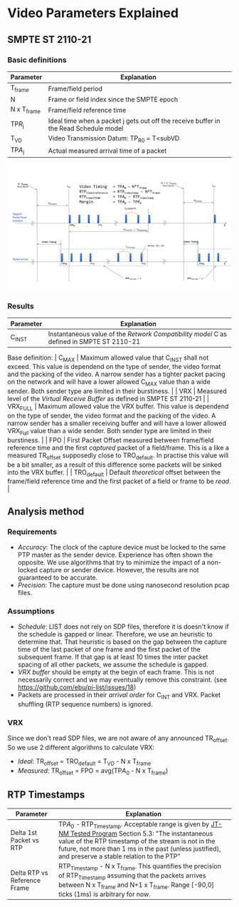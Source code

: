 # Video Parameters Explained

## SMPTE ST 2110-21

### Basic definitions

| Parameter | Explanation |
| ------ | ------ |
| T<sub>frame</sub> | Frame/field period |
| N | Frame or field index since the SMPTE epoch |
| N x T<sub>frame</sub> | Frame/field reference time |
| TP<i>R</i><sub>j</sub> | Ideal time when a packet j gets out off the receive buffer in the Read Schedule model |
| T<sub>VD</sub> |  Video Transmission Datum: TP<sub>R</sub><sub>0</sub> = T<subVD</sub> |
| TP<i>A</i><sub>j</sub> | Actual measured arrival time of a packet |

![Packet Arrival](video_timings.png)

### Results

| Parameter | Explanation |
| ------ | ------ |
| C<sub>INST</sub>  | Instantaneous value of the *Retwork Compatibility model* C as defined in SMPTE ST 2110-21 |
Base definition:
| C<sub>MAX</sub> | Maximum allowed value that C<sub>INST</sub> shall not exceed. This value is dependend on the type of sender, the video format and the packing of the video. A narrow sender has a tighter packet pacing on the network and will have a lower allowed C<sub>MAX</sub> value than a wide sender. Both sender type are limited in their burstiness. |
| VRX | Measured level of the *Virtual Receive Buffer* as defined in SMPTE ST 2110-21 |
| VRX<sub>FULL</sub> | Maximum allowed value the VRX buffer. This value is dependend on the type of sender, the video format and the packing of the video. A narrow sender has a smaller receiving buffer and will have a lower allowed VRX<sub>Full</sub> value than a wide sender. Both sender type are limited in their burstiness. |
| FPO | First Packet Offset measured between frame/field reference time and the first *captured* packet of a field/frame. This is a like a measured TR<sub>offset</sub> supposedly close to TRO<sub>default</sub>. In practise this value will be a bit smaller, as a result of this difference some packets will be sinked into the VRX buffer. |
| TRO<sub>default</sub> | Default *theoretical* offset between the frame/field reference time and the first packet of a field or frame to be *read*. |

## Analysis method

### Requirements

- *Accuracy*: The clock of the capture device must be locked to the same PTP master as the sender device. Experience has often shown the opposite. We use algorithms that try to minimize the impact of a non-locked capture or sender device. However, the results are not guaranteed to be accurate.
- *Precision*: The capture must be done using nanosecond resolution pcap files.

### Assumptions

- *Schedule*: LIST does not rely on SDP files, therefore it is doesn't know if the schedule is gapped or linear. Therefore, we use an heuristic to determine that. That heuristic is based on the gap between the capture time of the last packet of one frame and the first packet of the subsequent frame. If that gap is at least 10 times the inter packet spacing of all other packets, we assume the schedule is gapped.
- *VRX buffer* should be empty at the begin of each frame. This is not necessarily correct and we may eventually remove this constraint. (see https://github.com/ebu/pi-list/issues/18)
- Packets are processed in their *arrival order* for C<sub>INT</sub> and VRX. Packet shuffling (RTP sequence numbers) is ignored.

### VRX

Since we don't read SDP files, we are not aware of any announced TR<sub>offset</sub>. So we use 2 different algorithms to calculate VRX:

- *Ideal*:  TR<sub>offset</sub> = TRO<sub>default</sub> = T<sub>VD</sub> - N x T<sub>frame</sub>
- *Measured*: TR<sub>offset</sub> = FPO = avg(TP<i>A</i><sub>0</sub> - N x T<sub>frame</sub>)

## RTP Timestamps

| Parameter | Explanation |
| ------ | ------ |
| Delta 1st Packet vs RTP | TP<i>A</i><sub>0</sub> - RTP<sub>Timestamp</sub>. Acceptable range is given by [JT-NM Tested Program](http://jt-nm.org/documents/JT-NM_Tested_Catalog_ST2110_Full-Online-2019-09-10.pdf) Section 5.3: "The instantaneous value of the RTP timestamp of the stream is not in the future, not more than 1 ms in the past (unless justified), and preserve a stable relation to the PTP" |
| Delta RTP vs Reference Frame | RTP<sub>Timestamp</sub> - N x T<sub>frame</sub>. This quantifies the precision of RTP<sub>Timestamp</sub> assuming that the packets arrives between N x T<sub>frame</sub> and N+1 x T<sub>frame</sub>. Range [-90,0] ticks (1ms) is arbitrary for now. |
